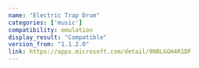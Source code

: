 ```yaml
---
name: "Electric Trap Drum"
categories: ['music']
compatibility: emulation
display_result: "Compatible"
version_from: "1.1.2.0"
link: https://apps.microsoft.com/detail/9NBLGGH4R1DF
---
```

